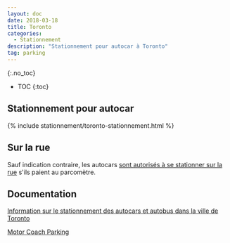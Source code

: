 ```yaml
---
layout: doc
date: 2018-03-18
title: Toronto
categories:
  - Stationnement
description: "Stationnement pour autocar à Toronto"
tag: parking
---
```


<!-- #### Sections dans ce document -->
{:.no_toc}
* TOC
{:toc}

## Stationnement pour autocar

{% include stationnement/toronto-stationnement.html %}

## Sur la rue

Sauf indication contraire, les autocars [sont autorisés à se stationner sur la rue](https://www.toronto.ca/services-payments/streets-parking-transportation/applying-for-a-parking-permit/parking-by-laws-regulations/parking-for-buses-in-toronto/) s'ils paient au parcomètre.

## Documentation

[Information sur le stationnement des autocars et autobus dans la ville de Toronto](http://trade.seetorontonow.com/wp-content/uploads/sites/4/2016/10/stationnement-des-autocars-et-autobus-dans-la-ville-de-toronto.pdf)


[Motor Coach Parking](http://trade.seetorontonow.com/motor-coach-parking/)
